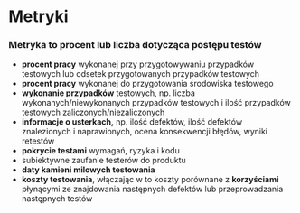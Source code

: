 # Metryki

### 

### Metryka to procent lub liczba  dotycząca postępu testów

* **procent pracy** wykonanej przy przygotowywaniu przypadków testowych lub odsetek przygotowanych przypadków testowych
* **procent pracy** wykonanej do przygotowania środowiska testowego
* **wykonanie przypadków** testowych, np. liczba wykonanych/niewykonanych przypadków testowych i ilość przypadków testowych zaliczonych/niezaliczonych
* **informacje o usterkach,** np. ilość defektów, ilość defektów znalezionych i naprawionych, ocena konsekwencji błędów, wyniki retestów
* **pokrycie testami** wymagań, ryzyka i kodu
* subiektywne zaufanie testerów do produktu
* **daty kamieni milowych testowania**
* **koszty testowania**, włączając w to koszty porównane z **korzyściami** płynącymi ze znajdowania następnych defektów lub przeprowadzania następnych testów


